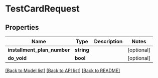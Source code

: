 # TestCardRequest

## Properties
Name | Type | Description | Notes
------------ | ------------- | ------------- | -------------
**installment_plan_number** | **string** |  | [optional] 
**do_void** | **bool** |  | [optional] 

[[Back to Model list]](../README.md#documentation-for-models) [[Back to API list]](../README.md#documentation-for-api-endpoints) [[Back to README]](../README.md)


